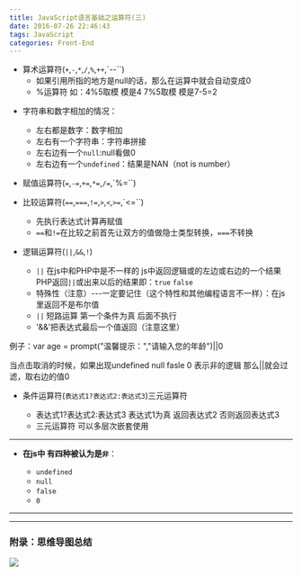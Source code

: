```yaml
---
title: JavaScript语言基础之运算符(三)
date: 2016-07-26 22:46:43
tags: JavaScript
categories: Front-End
---
```



- 算术运算符(`+`,`-`,`*`,`/`,`%`,`++`,`--``)
    - 如果引用所指的地方是null的话，那么在运算中就会自动变成0
    - %运算符 如：4%5取模 模是4  7%5取模 模是7-5=2
<!--more-->
- 字符串和数字相加的情况：

    + 左右都是数字：数字相加
    + 左右有一个字符串：字符串拼接
    + 左右边有一个`null`:null看做0
    + 左右边有一个`undefined`：结果是NAN（not is number）

- 赋值运算符(`=`,`-=`,`+=`,`*=`,`/=`,`%=``)

- 比较运算符(`==`,`===`,`!=`,`>`,`<`,`>=`,`<=``)
    - 先执行表达式计算再赋值
    - `==`和`!=`在比较之前首先让双方的值做隐士类型转换，`===`不转换

- 逻辑运算符(`||`,`&&`,`!`)

    - `||` 在js中和PHP中是不一样的 js中返回逻辑或的左边或右边的一个结果 PHP返回`||`或出来以后的结果即：`true` `false`
    - 特殊性（注意）---一定要记住（这个特性和其他编程语言不一样）：在js里返回不是布尔值
    - `||` 短路运算 第一个条件为真 后面不执行
    - '&&'把表达式最后一个值返回（注意这里）


例子：var age = prompt("温馨提示：","请输入您的年龄")||0

当点击取消的时候，如果出现undefined null  fasle  0 表示非的逻辑 那么||就会过滤，取右边的值0

- 条件运算符(`表达式1?表达式2:表达式3`)三元运算符

    - 表达式1?表达式2:表达式3  表达式1为真 返回表达式2 否则返回表达式3
    - 三元运算符 可以多层次嵌套使用

---

   - **在js中 有四种被认为是`非`**：

      - `undefined`
      - `null`
      - `false`
      - `0`

---
---

### 附录：思维导图总结

![](http://7xq6al.com1.z0.glb.clouddn.com/Javascript%20%E8%BF%90%E7%AE%97%E7%AC%A6.gif)

